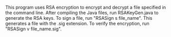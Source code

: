 This program uses RSA encryption to encrypt and decrypt a file specified in the command line. After compiling the Java files, run RSAKeyGen.java to generate the RSA keys. To sign a file, run "RSASign s file_name". This generates a file with the .sig extension. To verify the encryption, run "RSASign v file_name.sig".